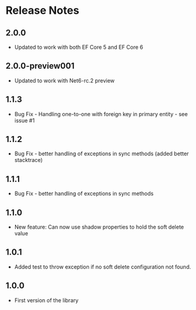 # Release Notes

## 2.0.0

- Updated to work with both EF Core 5 and EF Core 6

## 2.0.0-preview001

- Updated to work with Net6-rc.2 preview

## 1.1.3

- Bug Fix - Handling one-to-one with foreign key in primary entity - see issue #1

## 1.1.2

- Bug Fix - better handling of exceptions in sync methods (added better stacktrace)

## 1.1.1

- Bug Fix - better handling of exceptions in sync methods

## 1.1.0

- New feature: Can now use shadow properties to hold the soft delete value

## 1.0.1

- Added test to throw exception if no soft delete configuration not found.

## 1.0.0

- First version of the library



